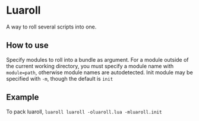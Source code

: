 # Luaroll
A way to roll several scripts into one.

## How to use
Specify modules to roll into a bundle as argument. For a module outside of the current working directory, you must specify a module name with `module=path`, otherwise module names are autodetected. Init module may be specified with `-m`, though the default is `init`

## Example
To pack luaroll, `luaroll luaroll -oluaroll.lua -mluaroll.init`
